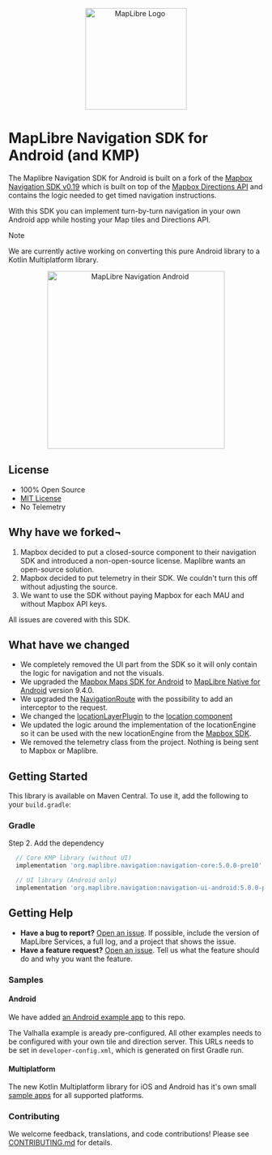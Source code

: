 <p align="center">
  <picture>
    <source media="(prefers-color-scheme: dark)" srcset="https://maplibre.org/img/maplibre-logos/maplibre-logo-for-dark-bg.svg">
    <source media="(prefers-color-scheme: light)" srcset="https://maplibre.org/img/maplibre-logos/maplibre-logo-for-light-bg.svg">
    <img alt="MapLibre Logo" src="https://maplibre.org/img/maplibre-logos/maplibre-logo-for-light-bg.svg" width="200">
  </picture>
</p>

MapLibre Navigation SDK for Android (and KMP)
=============================================

The Maplibre Navigation SDK for Android is built on a fork of the [Mapbox Navigation SDK v0.19](https://github.com/flitsmeister/flitsmeister-navigation-android/tree/v0.19.0) which is built on top of the [Mapbox Directions API](https://www.mapbox.com/directions) and contains the logic needed to get timed navigation instructions.

With this SDK you can implement turn-by-turn navigation in your own Android app while hosting your Map tiles and Directions API.

> [!NOTE]  
> We are currently active working on converting this pure Android library to a Kotlin Multiplatform library.

<div align="center">
  <img src="https://github.com/maplibre/maplibre-navigation-android/blob/main/.github/preview.png" height="350px" alt="MapLibre Navigation Android">
</div>

## License

- 100% Open Source
- [MIT License](LICENSE)
- No Telemetry


## Why have we forked¬

1. Mapbox decided to put a closed-source component to their navigation SDK and introduced a non-open-source license. Maplibre wants an open-source solution.
2. Mapbox decided to put telemetry in their SDK. We couldn't turn this off without adjusting the source.
3. We want to use the SDK without paying Mapbox for each MAU and without Mapbox API keys.

All issues are covered with this SDK. 

## What have we changed

- We completely removed the UI part from the SDK so it will only contain the logic for navigation and not the visuals.
- We upgraded the [Mapbox Maps SDK for Android](https://github.com/mapbox/mapbox-gl-native/tree/master/platform/android) to [MapLibre Native for Android](https://github.com/maplibre/maplibre-gl-native/tree/master/platform/android) version 9.4.0.
- We upgraded the [NavigationRoute](https://github.com/flitsmeister/flitsmeister-navigation-android/blob/master/libandroid-navigation/src/main/java/com/mapbox/services/android/navigation/v5/navigation/NavigationRoute.java#L425) 
 with the possibility to add an interceptor to the request.
- We changed the [locationLayerPlugin](https://github.com/mapbox/mapbox-plugins-android) to the [location component](https://docs.mapbox.com/android/api/map-sdk/8.5.0/com/mapbox/mapboxsdk/location/LocationComponent.html)
- We updated the logic around the implementation of the locationEngine so it can be used with the new locationEngine from the [Mapbox SDK](https://github.com/mapbox/mapbox-gl-native/tree/master/platform/android).
- We removed the telemetry class from the project. Nothing is being sent to Mapbox or Maplibre.

## Getting Started

This library is available on Maven Central. To use it, add the following to your `build.gradle`:

### Gradle

Step 2. Add the dependency
```groovy
  // Core KMP library (without UI)
  implementation 'org.maplibre.navigation:navigation-core:5.0.0-pre10'

  // UI library (Android only)
  implementation 'org.maplibre.navigation:navigation-ui-android:5.0.0-pre10'
```


## Getting Help

- **Have a bug to report?** [Open an issue](https://github.com/maplibre/maplibre-navigation-android/issues). If possible, include the version of MapLibre Services, a full log, and a project that shows the issue.
- **Have a feature request?** [Open an issue](https://github.com/maplibre/maplibre-navigation-android/issues/new). Tell us what the feature should do and why you want the feature.

### Samples

#### Android

We have added [an Android example app](https://github.com/maplibre/maplibre-navigation-android/tree/main/app/src/main/java/org/maplibre/navigation/android/example) to this repo.

The Valhalla example is aready pre-configured. All other examples needs to be configured with your own tile and direction server. This URLs needs to be set in `developer-config.xml`, which is generated on first Gradle run. 

#### Multiplatform

The new Kotlin Multiplatform library for iOS and Android has it's own small [sample apps](https://github.com/maplibre/maplibre-navigation-android/tree/main/sample) for all supported platforms.

### Contributing

We welcome feedback, translations, and code contributions! Please see [CONTRIBUTING.md](CONTRIBUTING.md) for details.




